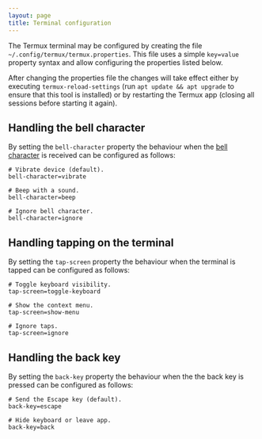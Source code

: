 ```yaml
---
layout: page
title: Terminal configuration
---
```


The Termux terminal may be configured by creating the file `~/.config/termux/termux.properties`. This file uses a simple `key=value` property syntax and allow configuring the properties listed below.

After changing the properties file the changes will take effect either by executing `termux-reload-settings` (run `apt update && apt upgrade` to ensure that this tool is installed) or by restarting the Termux app (closing all sessions before starting it again).

Handling the bell character
---------------------------
By setting the `bell-character` property the behaviour when the [bell character](https://en.wikipedia.org/wiki/Bell_character) is received can be configured as follows:

    # Vibrate device (default).
    bell-character=vibrate

    # Beep with a sound.
    bell-character=beep

    # Ignore bell character.
    bell-character=ignore

Handling tapping on the terminal
--------------------------------
By setting the `tap-screen` property the behaviour when the terminal is tapped can be configured as follows:

    # Toggle keyboard visibility.
    tap-screen=toggle-keyboard

    # Show the context menu.
    tap-screen=show-menu

    # Ignore taps.
    tap-screen=ignore

Handling the back key
---------------------
By setting the `back-key` property the behaviour when the the back key is pressed can be configured as follows:

    # Send the Escape key (default).
    back-key=escape

    # Hide keyboard or leave app.
    back-key=back
